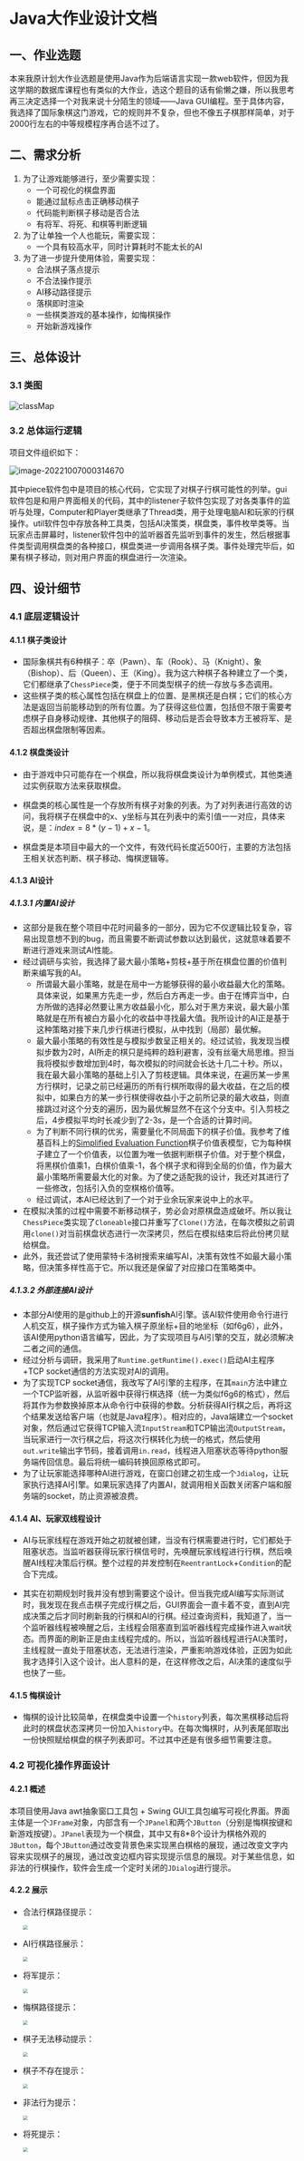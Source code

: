 
# Java大作业设计文档


## 一、作业选题

本来我原计划大作业选题是使用Java作为后端语言实现一款web软件，但因为我这学期的数据库课程也有类似的大作业，选这个题目的话有偷懒之嫌，所以我思考再三决定选择一个对我来说十分陌生的领域——Java GUI编程。至于具体内容，我选择了国际象棋这门游戏，它的规则并不复杂，但也不像五子棋那样简单，对于2000行左右的中等规模程序再合适不过了。



## 二、需求分析

1. 为了让游戏能够进行，至少需要实现：
   - 一个可视化的棋盘界面
   - 能通过鼠标点击正确移动棋子
   - 代码能判断棋子移动是否合法
   - 有将军、将死、和棋等判断逻辑
2. 为了让单独一个人也能玩，需要实现：
    - 一个具有较高水平，同时计算耗时不能太长的AI
3. 为了进一步提升使用体验，需要实现：
    - 合法棋子落点提示
    - 不合法操作提示
    - AI移动路径提示
    - 落棋即时渲染
    - 一些棋类游戏的基本操作，如悔棋操作
    - 开始新游戏操作



## 三、总体设计

 ### 3.1 类图

![classMap](.\img\classMap.png)

### 3.2 总体运行逻辑

项目文件组织如下：

![image-20221007000314670](img\image-20221007000314670.png)

其中piece软件包中是项目的核心代码，它实现了对棋子行棋可能性的列举。gui软件包是和用户界面相关的代码，其中的listener子软件包实现了对各类事件的监听与处理，Computer和Player类继承了Thread类，用于处理电脑AI和玩家的行棋操作。util软件包中存放各种工具类，包括AI决策类，棋盘类，事件枚举类等。当玩家点击屏幕时，listener软件包中的监听器首先监听到事件的发生，然后根据事件类型调用棋盘类的各种接口，棋盘类进一步调用各棋子类。事件处理完毕后，如果有棋子移动，则对用户界面的棋盘进行一次渲染。



## 四、设计细节

### 4.1 底层逻辑设计

#### 4.1.1 棋子类设计

- 国际象棋共有6种棋子：卒（Pawn）、车（Rook）、马（Knight）、象（Bishop）、后（Queen）、王（King）。我为这六种棋子各种建立了一个类，它们都继承了``ChessPiece``类，便于不同类型棋子的统一存放与多态调用。
- 这些棋子类的核心属性包括在棋盘上的位置、是黑棋还是白棋；它们的核心方法是返回当前能移动到的所有位置。为了获得这些位置，包括但不限于需要考虑棋子自身移动规律、其他棋子的阻碍、移动后是否会导致本方王被将军、是否超出棋盘限制等因素。

#### 4.1.2 棋盘类设计

- 由于游戏中只可能存在一个棋盘，所以我将棋盘类设计为单例模式，其他类通过实例获取方法来获取棋盘。
- 棋盘类的核心属性是一个存放所有棋子对象的列表。为了对列表进行高效的访问，我将棋子在棋盘中的x、y坐标与其在列表中的索引值一一对应，具体来说，是：$index = 8 * (y - 1) + x - 1$。

- 棋盘类是本项目中最大的一个文件，有效代码长度近500行，主要的方法包括王相关状态判断、棋子移动、悔棋逻辑等。

#### 4.1.3 AI设计

##### 4.1.3.1 内置AI设计

- 这部分是我在整个项目中花时间最多的一部分，因为它不仅逻辑比较复杂，容易出现意想不到的bug，而且需要不断调试参数以达到最优，这就意味着要不断进行游戏来测试AI性能。
- 经过调研与实验，我选择了最大最小策略+剪枝+基于所在棋盘位置的价值判断来编写我的AI。
  - 所谓最大最小策略，就是在局中一方能够获得的最小收益最大化的策略。具体来说，如果黑方先走一步，然后白方再走一步。由于在博弈当中，白方所做的选择必然要让黑方收益最小化，那么对于黑方来说，最大最小策略就是在所有被白方最小化的收益中寻找最大值。我所设计的AI正是基于这种策略对接下来几步行棋进行模拟，从中找到（局部）最优解。
  - 最大最小策略的有效性是与模拟步数呈正相关的。经过试验，我发现当模拟步数为2时，AI所走的棋只是纯粹的趋利避害，没有丝毫大局思维。担当我将模拟步数增加到4时，每次模拟的时间就会长达十几二十秒。所以，我在最大最小策略的基础上引入了剪枝逻辑。具体来说，在遍历某一步黑方行棋时，记录之前已经遍历的所有行棋所取得的最大收益，在之后的模拟中，如果白方的某一步行棋使得收益小于之前所记录的最大收益，则直接跳过对这个分支的遍历，因为最优解显然不在这个分支中。引入剪枝之后，4步模拟平均时长减少到了2-3s，是一个合适的计算时间。
  - 为了判断不同行棋的优劣，需要量化不同局面下的棋子价值。我参考了维基百科上的[Simplified Evaluation Function](https://www.chessprogramming.org/Simplified_Evaluation_Function)棋子价值表模型，它为每种棋子建立了一个价值表，以位置为唯一依据判断棋子价值。对于整个棋盘，将黑棋价值乘1，白棋价值乘-1，各个棋子求和得到全局的价值，作为最大最小策略所需要最大化的对象。为了使之适配我的设计，我还对其进行了一些修改，包括引入负的空棋格价值等。
  - 经过调试，本AI已经达到了一个对于业余玩家来说中上的水平。
- 在模拟决策的过程中需要不断移动棋子，势必会对原棋盘造成破坏。所以我让``ChessPiece``类实现了``Cloneable``接口并重写了``Clone()``方法，在每次模拟之前调用``clone()``对当前棋盘状态进行一次深拷贝，然后在模拟结束后将此份拷贝赋给棋盘。
- 此外，我还尝试了使用蒙特卡洛树搜索来编写AI，决策有效性不如最大最小策略，但决策多样性高于它。所以我还是保留了对应接口在策略类中。

##### 4.1.3.2 外部连接AI设计

- 本部分AI使用的是github上的开源**sunfish**AI引擎。该AI软件使用命令行进行人机交互，棋子操作方式为输入棋子原坐标+目的地坐标（如f6g6），此外，该AI使用python语言编写，因此，为了实现项目与AI引擎的交互，就必须解决二者之间的通信。
- 经过分析与调研，我采用了``Runtime.getRuntime().exec()``启动AI主程序+TCP socket通信的方法实现对AI的调用。
- 为了实现TCP socket通信，我改写了AI引擎的主程序，在其``main``方法中建立一个TCP监听器，从监听器中获得行棋选择（统一为类似f6g6的格式），然后将其作为参数换掉原本从命令行中获得的参数。分析获得AI行棋之后，再将这个结果发送给客户端（也就是Java程序）。相对应的，Java端建立一个socket对象，然后通过它获得TCP输入流``InputStream``和TCP输出流``OutputStream``，当玩家进行一次行棋之后，将这次行棋转化为统一的格式，然后使用``out.write``输出字节码，接着调用``in.read``，线程进入阻塞状态等待python服务端传回信息。最后将统一编码转换回原格式即可。
- 为了让玩家能选择哪种AI进行游戏，在窗口创建之初生成一个``Jdialog``，让玩家执行选择AI引擎。如果玩家选择了内置AI，就调用相关函数关闭客户端和服务端的socket，防止资源被浪费。

#### 4.1.4 AI、玩家双线程设计

- AI与玩家线程在游戏开始之初就被创建，当没有行棋需要进行时，它们都处于阻塞状态。当监听器获得玩家行棋信号时，先唤醒玩家线程进行行棋，然后唤醒AI线程决策后行棋。整个过程的并发控制在``ReentrantLock``+``Condition``的配合下完成。

- 其实在初期规划时我并没有想到需要这个设计。但当我完成AI编写实际测试时，我发现在我点击棋子完成行棋之后，GUI界面会一直卡着不变，直到AI完成决策之后才同时刷新我的行棋和AI的行棋。经过查询资料，我知道了，当一个监听器线程被唤醒之后，主线程会阻塞直到监听器线程完成操作进入wait状态。而界面的刷新正是由主线程完成的。所以，当监听器线程进行AI决策时，主线程就一直处于阻塞状态，无法进行渲染，严重影响游戏体验，正因为如此我才选择引入这个设计。出人意料的是，在这样修改之后，AI决策的速度似乎也快了一些。

#### 4.1.5 悔棋设计

- 悔棋的设计比较简单，在棋盘类中设置一个``history``列表，每次黑棋移动后将此时的棋盘状态深拷贝一份加入``history``中。在每次悔棋时，从列表尾部取出一份快照赋给棋盘的棋子列表即可。不过其中还是有很多细节需要注意。

### 4.2 可视化操作界面设计

#### 4.2.1 概述

本项目使用Java awt抽象窗口工具包 + Swing GUI工具包编写可视化界面。界面主体是一个``JFrame``对象，内部含有一个``JPanel``和两个``JButton``（分别是悔棋按键和新游戏按键）。``JPanel``表现为一个棋盘，其中又有8*8个设计为棋格外观的``JButton``，每个``JButton``通过改变背景色来实现黑白棋格的展现，通过改变文字内容来实现棋子的展现，通过改变边框内容实现提示信息的展现。对于某些信息，如非法的行棋操作，软件会生成一个定时关闭的``JDialog``进行提示。

#### 4.2.2 展示

- 合法行棋路径提示：

  <img src="img/2.png" style="zoom:50%; position: center" /> 

- AI行棋路径展示：

  <img src="img/2.png" style="zoom:50%;" />

- 将军提示：

  <img src="img/3.png" style="zoom:50%;" />

- 悔棋路径提示：

  <img src="img/4.png" style="zoom:50%;" />

- 棋子无法移动提示：

  <img src="img/5.png" style="zoom:50%;" />

- 棋子不存在提示：

  <img src="img/6.png" style="zoom:50%;" />

- 非法行为提示：

  <img src="img/7.png" style="zoom:50%;" />

- 将死提示：

  <img src="img/8.png" style="zoom:50%;" />
